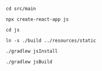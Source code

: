 ```
cd src/main
```

```
npx create-react-app js
```

```
cd js
```

```
ln -s ./build ../resources/static
```

```
./gradlew jsInstall
```

```
./gradlew jsBuild
```
